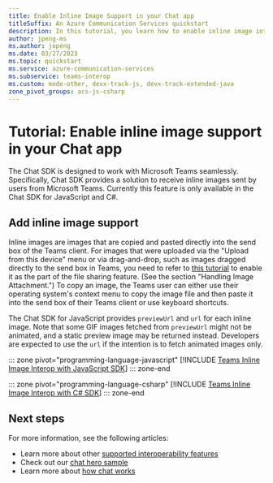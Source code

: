 ```yaml
---
title: Enable Inline Image Support in your Chat app
titleSuffix: An Azure Communication Services quickstart
description: In this tutorial, you learn how to enable inline image interoperability with the Azure Communication Chat SDK.
author: jpeng-ms
ms.author: jopeng
ms.date: 03/27/2023
ms.topic: quickstart
ms.service: azure-communication-services
ms.subservice: teams-interop
ms.custom: mode-other, devx-track-js, devx-track-extended-java
zone_pivot_groups: acs-js-csharp
---
```


# Tutorial: Enable inline image support in your Chat app

The Chat SDK is designed to work with Microsoft Teams seamlessly. Specifically, Chat SDK provides a solution to receive inline images sent by users from Microsoft Teams. Currently this feature is only available in the Chat SDK for JavaScript and C#.

## Add inline image support

Inline images are images that are copied and pasted directly into the send box of the Teams client. For images that were uploaded via the "Upload from this device" menu or via drag-and-drop, such as images dragged directly to the send box in Teams, you need to refer to [this tutorial](./meeting-interop-features-file-attachment.md) to enable it as the part of the file sharing feature. (See the section "Handling Image Attachment.") To copy an image, the Teams user can either use their operating system's context menu to copy the image file and then paste it into the send box of their Teams client or use keyboard shortcuts.

The Chat SDK for JavaScript provides `previewUrl` and `url` for each inline image. Note that some GIF images fetched from `previewUrl` might not be animated, and a static preview image may be returned instead. Developers are expected to use the `url` if the intention is to fetch animated images only.


::: zone pivot="programming-language-javascript"
[!INCLUDE [Teams Inline Image Interop with JavaScript SDK](./includes/meeting-interop-features-inline-image-javascript.md)] 
::: zone-end

::: zone pivot="programming-language-csharp" 
[!INCLUDE [Teams Inline Image Interop with C# SDK](./includes/meeting-interop-features-inline-image-csharp.md)] 
::: zone-end


## Next steps

For more information, see the following articles:

- Learn more about other [supported interoperability features](../../concepts/interop/guest/capabilities.md) 
- Check out our [chat hero sample](../../samples/chat-hero-sample.md)
- Learn more about [how chat works](../../concepts/chat/concepts.md)
